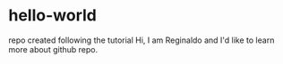 # hello-world
repo created following the tutorial
Hi, I am Reginaldo and I'd like to learn more about github repo.
